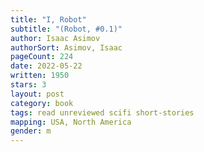 ```yaml
---
title: "I, Robot"
subtitle: "(Robot, #0.1)"
author: Isaac Asimov
authorSort: Asimov, Isaac
pageCount: 224
date: 2022-05-22
written: 1950
stars: 3
layout: post
category: book
tags: read unreviewed scifi short-stories
mapping: USA, North America
gender: m
---
```

